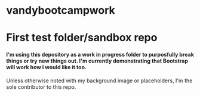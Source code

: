 # vandybootcampwork
<h1>First test folder/sandbox repo</h1>

<h4><p>I'm using this depository as a work in progress folder to purposfully break things or try new things out. I'm currently demonstrating that Bootstrap will work how I would like it too. </p></h4>

<p>Unless otherwise noted with my background image or placeholders, I'm the sole contributor to this repo.</p>